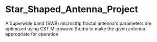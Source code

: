 # Star_Shaped_Antenna_Project
A Superwide band (SWB) microstrip fractal antenna's parameters are optimized using CST Microwave  Studio to make the given antenna appropriate for operation
